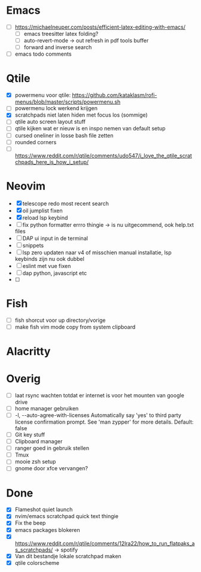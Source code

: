 # Emacs
- [ ]  https://michaelneuper.com/posts/efficient-latex-editing-with-emacs/
    - [ ]  emacs treesitter latex folding?
    - [ ]  auto-revert-mode → out refresh in pdf tools buffer
    - [ ]  forward and inverse search
- [ ]  emacs todo comments
# Qtile
- [x]  powermenu voor qtile: https://github.com/kataklasm/rofi-menus/blob/master/scripts/powermenu.sh
- [ ]  powermenu lock werkend krijgen
- [x]  scratchpads niet laten hiden met focus los (sommige)
- [ ]  qtile auto screen layout stuff
- [ ]  qtile kijken wat er nieuw is en inspo nemen van default setup
- [ ]  cursed oneliner in losse bash file zetten
- [ ]  rounded corners
- [ ]  https://www.reddit.com/r/qtile/comments/udo547/i_love_the_qtile_scratchpads_here_is_how_i_setup/

# Neovim
- [x] telescope redo most recent search
- [x] oil jumplist fixen
- [x] reload lsp keybind
- [ ] fix python formatter errro thingie -> is nu uitgecommend, ook help.txt files
- [ ] DAP ui input in de terminal
- [ ] snippets
- [ ] lsp zero updaten naar v4 of misschien manual installatie, lsp keybinds zijn nu ook dubbel
- [ ] eslint met vue fixen
- [ ] dap python, javascript etc
- [ ] 

# Fish
- [ ]  fish shorcut voor up directory/vorige
- [ ]  make fish vim mode copy from system clipboard

# Alacritty

# Overig
- [ ]  laat rsync wachten totdat er internet is voor het mounten van google drive
- [ ]  home manager gebruiken
- [ ]  -l, --auto-agree-with-licenses Automatically say 'yes' to third party license confirmation prompt. See 'man zypper' for more details. Default: false
- [ ]  Git key stuff
- [ ]  Clipboard manager
- [ ]  ranger goed in gebruik stellen
- [ ]  Tmux
- [ ]  mooie zsh setup
- [ ]  gnome door xfce vervangen?

# Done
- [x]  Flameshot quiet launch
- [x]  nvim/emacs scratchpad quick text thingie
- [x]  Fix the beep
- [x]  emacs packages blokeren
- [x]  https://www.reddit.com/r/qtile/comments/12lra22/how_to_run_flatpaks_as_scratchpads/ → spotify
- [x]  Van dit bestandje lokale scratchpad maken
- [x]  qtile colorscheme
